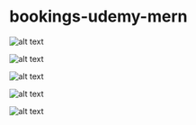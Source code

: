 # bookings-udemy-mern
![alt text](https://github.com/gautamtiwari007/bookings-udemy-mern/blob/60691facece178d6435637865dc8a5b261fea7cd/Screenshot%20(482).png)

![alt text](https://github.com/gautamtiwari007/bookings-udemy-mern/blob/60691facece178d6435637865dc8a5b261fea7cd/Screenshot%20(484).png)

![alt text](https://github.com/gautamtiwari007/bookings-udemy-mern/blob/60691facece178d6435637865dc8a5b261fea7cd/Screenshot%20(524).png)

![alt text](https://github.com/gautamtiwari007/bookings-udemy-mern/blob/60691facece178d6435637865dc8a5b261fea7cd/Screenshot%20(525).png)

![alt text](https://github.com/gautamtiwari007/bookings-udemy-mern/blob/60691facece178d6435637865dc8a5b261fea7cd/Screenshot%20(526).png)
